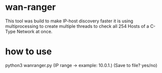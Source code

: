 # wan-ranger
This tool was build to make IP-host discovery faster
it is using multiprocessing to create multiple threads to check all 254 Hosts of a C-Type Network at once.

# how to use
python3 wanranger.py (IP range -> example: 10.0.1.) (Save to file? yes/no)
